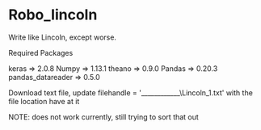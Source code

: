 # Robo_lincoln
Write like Lincoln, except worse. 


Required Packages

keras => 2.0.8
Numpy => 1.13.1
theano => 0.9.0
Pandas => 0.20.3
pandas_datareader => 0.5.0

Download text file, update filehandle = '____________\Lincoln_1.txt' with the file location
have at it

NOTE: does not work currently, still trying to sort that out
